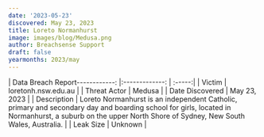 ```yaml
---
date: '2023-05-23'
discovered: May 23, 2023
title: Loreto Normanhurst
image: images/blog/Medusa.png
author: Breachsense Support
draft: false
yearmonths: 2023/may
---
```


| Data Breach Report------------:     |:-------------:    | :-----:|
| Victim      | loretonh.nsw.edu.au      | 
| Threat Actor      | Medusa      | 
| Date Discovered      | May 23, 2023      | 
| Description      | Loreto Normanhurst is an independent Catholic, primary and secondary day and boarding school for girls, located in Normanhurst, a suburb on the upper North Shore of Sydney, New South Wales, Australia.      | 
| Leak Size      | Unknown      | 

